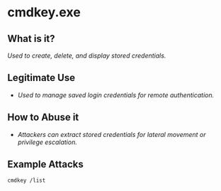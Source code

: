 # cmdkey.exe

## What is it?
*Used to create, delete, and display stored credentials.*

## Legitimate Use
- *Used to manage saved login credentials for remote authentication.*

## How to Abuse it
- *Attackers can extract stored credentials for lateral movement or privilege escalation.*

## Example Attacks
```
cmdkey /list
```

